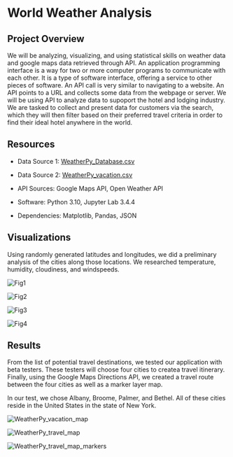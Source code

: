 # World Weather Analysis

## Project Overview

We will be analyzing, visualizing, and using statistical skills on weather data and google maps data retrieved through API. An application programming interface is a way for two or more computer programs to communicate with each other. It is a type of software interface, offering a service to other pieces of software. An API call is very similar to navigating to a website. An API points to a URL and collects some data from the webpage or server. We will be using API to analyze data to supoport the hotel and lodging industry. We are tasked to collect and present data for customers via the search, which they will then filter based on their preferred travel criteria in order to find their ideal hotel anywhere in the world. 

## Resources

+ Data Source 1: [WeatherPy_Database.csv](https://github.com/dosanity/World_Weather_Analysis/files/9390011/WeatherPy_Database.csv)

+ Data Source 2: [WeatherPy_vacation.csv](https://github.com/dosanity/World_Weather_Analysis/files/9390013/WeatherPy_vacation.csv)

+ API Sources: Google Maps API, Open Weather API

+ Software: Python 3.10, Jupyter Lab 3.4.4

+ Dependencies: Matplotlib, Pandas, JSON

## Visualizations

Using randomly generated latitudes and longitudes, we did a preliminary analysis of the cities along those locations. We researched temperature, humidity, cloudiness, and windspeeds.

![Fig1](https://user-images.githubusercontent.com/29410712/185812788-87ddedff-efd1-48e4-8097-542d8549557d.png)

![Fig2](https://user-images.githubusercontent.com/29410712/185812792-9b7b27fe-a5c8-4280-945c-dab2b6617bd5.png)

![Fig3](https://user-images.githubusercontent.com/29410712/185812794-1c06e9ab-2aff-4e2c-90b8-2849385bf210.png)

![Fig4](https://user-images.githubusercontent.com/29410712/185812795-41c90cd7-fb95-4118-b7ae-dcd6fff82530.png)

## Results

From the list of potential travel destinations, we tested our application with beta testers. These testers will choose four cities to createa travel itinerary. Finally, using the Google Maps Directions API, we created a travel route between the four cities as well as a marker layer map. 

In our test, we chose Albany, Broome, Palmer, and Bethel. All of these cities reside in the United States in the state of New York. 

![WeatherPy_vacation_map](https://user-images.githubusercontent.com/29410712/185812739-3cd32fef-de31-4867-8e68-c48e3233fc28.png)

![WeatherPy_travel_map](https://user-images.githubusercontent.com/29410712/185812751-1cfda855-0f83-4824-af48-52e96a3f2e1c.png)

![WeatherPy_travel_map_markers](https://user-images.githubusercontent.com/29410712/185812755-a8c8abc0-3183-4ece-a62a-eddd00802007.png)